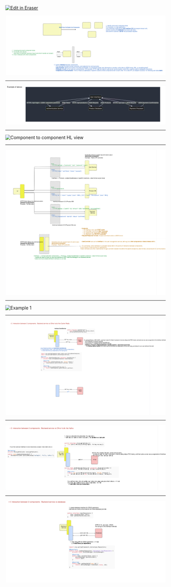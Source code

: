 <p><a target="_blank" href="https://app.eraser.io/workspace/4V79kdh82LGqWONFLrwu" id="edit-in-eraser-github-link"><img alt="Edit in Eraser" src="https://firebasestorage.googleapis.com/v0/b/second-petal-295822.appspot.com/o/images%2Fgithub%2FOpen%20in%20Eraser.svg?alt=media&amp;token=968381c8-a7e7-472a-8ed6-4a6626da5501"></a></p>

![Break down the system into components](/.eraser/4V79kdh82LGqWONFLrwu___qnB6tOkrttS5pifXKfvMtsnVb153___---figure---dx4Ncy6qLsr0V00famRHL---figure---4Hwa6ssBzALfQAo4gLwHPw.png "Break down the system into components")

---

![Example of component to component communication](/.eraser/4V79kdh82LGqWONFLrwu___qnB6tOkrttS5pifXKfvMtsnVb153___---figure---fpmAXYON4nfesjfi2lUtR---figure---FRKWKTB68WhE7C2Kh1Qm0g.png "Example of component to component communication")



---

![Component to component HL view](undefined "Component to component HL view")

---

![Component to component HL view 2](/.eraser/4V79kdh82LGqWONFLrwu___qnB6tOkrttS5pifXKfvMtsnVb153___---figure---DtsivFsFbXzcsHj-UpaDs---figure---oFNwdsr3n0vFKUd9gdB58A.png "Component to component HL view 2")

---

![Example 1](undefined "Example 1")

---

![Example 2](/.eraser/4V79kdh82LGqWONFLrwu___qnB6tOkrttS5pifXKfvMtsnVb153___---figure---_eanZ2ZFP9ZbVJsTG0-7X---figure---tlV2fTxq25jLkgEOSrrcEw.png "Example 2")

---

![Example 3](/.eraser/4V79kdh82LGqWONFLrwu___qnB6tOkrttS5pifXKfvMtsnVb153___---figure---Q-BPljp0p_I0YrG8e0xuh---figure---7yy9Mf3phw6Y8TPa5QMbjg.png "Example 3")

---

![Exmple 4](/.eraser/4V79kdh82LGqWONFLrwu___qnB6tOkrttS5pifXKfvMtsnVb153___---figure---AxafT2iyA1S_y85FIVrre---figure---deXmXr2dXr4h1jBeQ_MNmQ.png "Exmple 4")




<!--- Eraser file: https://app.eraser.io/workspace/4V79kdh82LGqWONFLrwu --->